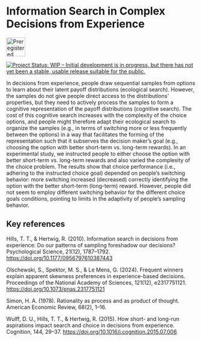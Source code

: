 # Information Search in Complex Decisions from Experience

<a href="https://osf.io/fv6yn">
  <img src="https://upload.wikimedia.org/wikipedia/commons/f/fc/Preregistered_large_color_%28vector%29.svg" alt="Preregistered" width="50" />
</a>   


[![Project Status: WIP – Initial development is in progress, but there has not yet been a stable, usable release suitable for the public.](https://www.repostatus.org/badges/latest/wip.svg)](https://www.repostatus.org/#wip)

In decisions from experience, people draw sequential samples from options to learn about their latent payoff distributions (ecological search). 
However, the samples do not give people direct access to the distributions’ properties, but they need to actively process the samples to form a cognitive representation of the payoff distributions (cognitive search). 
The cost of this cognitive search increases with the complexity of the choice options, and people might therefore adapt their ecological search to organize the samples (e.g., in terms of switching more or less frequently between the options) in a way that facilitates the forming of the representation such that it subserves the decision maker’s goal (e.g., choosing the option with better short-term vs. long-term rewards). 
In an experimental study, we instructed people to either choose the option with better short-term vs. long-term rewards and also varied the complexity of the choice problem. 
The results show that choice performance (i.e., adhering to the instructed choice goal) depended on people’s switching behavior: more switching increased (decreased) correctly identifying the option with the better short-term (long-term) reward. 
However, people did not seem to employ different switching behavior for the different choice goals conditions, pointing to limits in the adaptivity of people’s sampling behavior.


## Key references

Hills, T. T., & Hertwig, R. (2010). Information search in decisions from experience: Do our patterns of sampling foreshadow our decisions? Psychological Science, 21(12), 1787–1792. https://doi.org/10.1177/0956797610387443

Olschewski, S., Spektor, M. S., & Le Mens, G. (2024). Frequent winners explain apparent skewness preferences in experience-based decisions. Proceedings of the National Academy of Sciences, 121(12), e2317751121. https://doi.org/10.1073/pnas.2317751121

Simon, H. A. (1978). Rationality as process and as product of thought. American Economic Review, 68(2), 1–16.

Wulff, D. U., Hills, T. T., & Hertwig, R. (2015). How short- and long-run aspirations impact search and choice in decisions from experience. Cognition, 144, 29–37. https://doi.org/10.1016/j.cognition.2015.07.006

